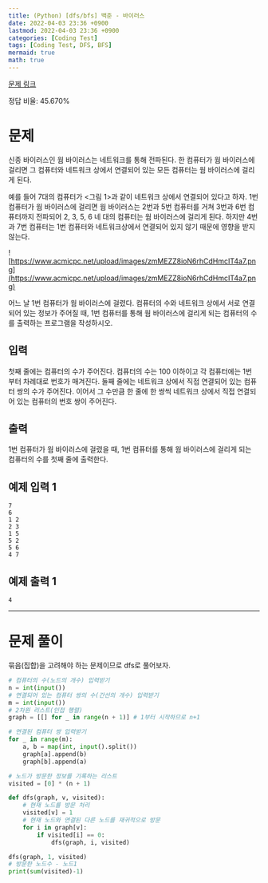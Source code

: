 ```yaml
---
title: (Python) [dfs/bfs] 백준 - 바이러스
date: 2022-04-03 23:36 +0900
lastmod: 2022-04-03 23:36 +0900
categories: [Coding Test]
tags: [Coding Test, DFS, BFS]
mermaid: true
math: true
---
```


[문제 링크](https://www.acmicpc.net/problem/2606)

정답 비율: 45.670%

# 문제

신종 바이러스인 웜 바이러스는 네트워크를 통해 전파된다. 한 컴퓨터가 웜 바이러스에 걸리면 그 컴퓨터와 네트워크 상에서 연결되어 있는 모든 컴퓨터는 웜 바이러스에 걸리게 된다.

예를 들어 7대의 컴퓨터가 <그림 1>과 같이 네트워크 상에서 연결되어 있다고 하자. 1번 컴퓨터가 웜 바이러스에 걸리면 웜 바이러스는 2번과 5번 컴퓨터를 거쳐 3번과 6번 컴퓨터까지 전파되어 2, 3, 5, 6 네 대의 컴퓨터는 웜 바이러스에 걸리게 된다. 하지만 4번과 7번 컴퓨터는 1번 컴퓨터와 네트워크상에서 연결되어 있지 않기 때문에 영향을 받지 않는다.

![https://www.acmicpc.net/upload/images/zmMEZZ8ioN6rhCdHmcIT4a7.png](https://www.acmicpc.net/upload/images/zmMEZZ8ioN6rhCdHmcIT4a7.png)

어느 날 1번 컴퓨터가 웜 바이러스에 걸렸다. 컴퓨터의 수와 네트워크 상에서 서로 연결되어 있는 정보가 주어질 때, 1번 컴퓨터를 통해 웜 바이러스에 걸리게 되는 컴퓨터의 수를 출력하는 프로그램을 작성하시오.

## 입력

첫째 줄에는 컴퓨터의 수가 주어진다. 컴퓨터의 수는 100 이하이고 각 컴퓨터에는 1번 부터 차례대로 번호가 매겨진다. 둘째 줄에는 네트워크 상에서 직접 연결되어 있는 컴퓨터 쌍의 수가 주어진다. 이어서 그 수만큼 한 줄에 한 쌍씩 네트워크 상에서 직접 연결되어 있는 컴퓨터의 번호 쌍이 주어진다.

## 출력

1번 컴퓨터가 웜 바이러스에 걸렸을 때, 1번 컴퓨터를 통해 웜 바이러스에 걸리게 되는 컴퓨터의 수를 첫째 줄에 출력한다.

## 예제 입력 1

```
7
6
1 2
2 3
1 5
5 2
5 6
4 7
```

## 예제 출력 1

```
4
```

---

# 문제 풀이

묶음(집합)을 고려해야 하는 문제이므로 dfs로 풀어보자. 

```python
# 컴퓨터의 수(노드의 개수) 입력받기
n = int(input())
# 연결되어 있는 컴퓨터 쌍의 수(간선의 개수) 입력받기
m = int(input()) 
# 2차원 리스트(인접 행렬)
graph = [[] for _ in range(n + 1)] # 1부터 시작하므로 n+1

# 연결된 컴퓨터 쌍 입력받기
for _ in range(m):
    a, b = map(int, input().split())
    graph[a].append(b)
    graph[b].append(a)

# 노드가 방문한 정보를 기록하는 리스트
visited = [0] * (n + 1)

def dfs(graph, v, visited):
    # 현재 노드를 방문 처리
    visited[v] = 1
    # 현재 노드와 연결된 다른 노드를 재귀적으로 방문
    for i in graph[v]:
        if visited[i] == 0:
            dfs(graph, i, visited)

dfs(graph, 1, visited)
# 방문한 노드수 - 노드1
print(sum(visited)-1)
```